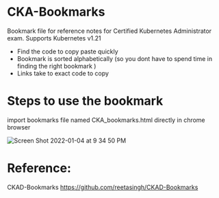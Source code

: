 # CKA-Bookmarks
Bookmark file for reference notes for Certified Kubernetes Administrator exam.  Supports Kubernetes v1.21
- Find the code to copy paste quickly
- Bookmark is sorted alphabetically (so you dont have to spend time in finding the right bookmark )
- Links take to exact code to copy


# Steps to use the bookmark

import bookmarks file named CKA_bookmarks.html directly in chrome browser

![Screen Shot 2022-01-04 at 9 34 50 PM](https://user-images.githubusercontent.com/14129300/148165759-c49cd2e1-bdd6-413f-a042-098fd182537a.png)


# Reference:

CKAD-Bookmarks 
https://github.com/reetasingh/CKAD-Bookmarks
